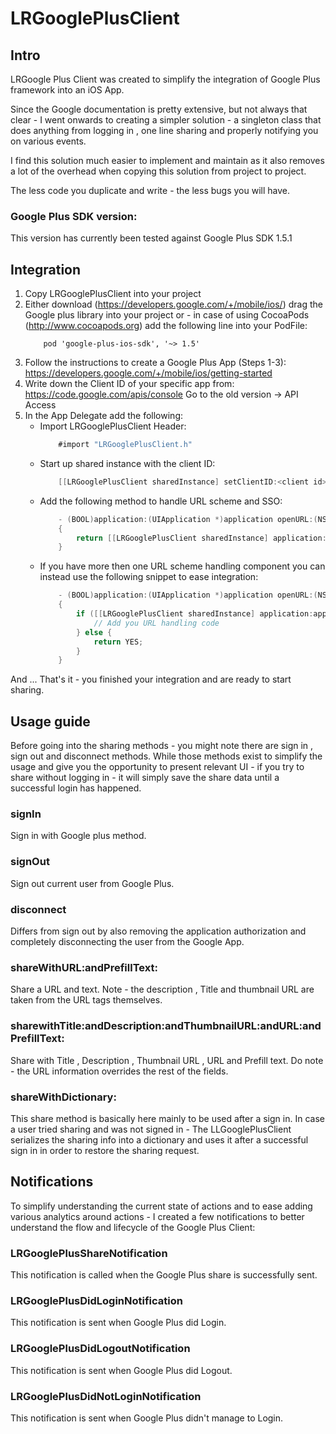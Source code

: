 # LRGooglePlusClient

## Intro
LRGoogle Plus Client was created to simplify the integration of Google Plus framework into an iOS App.

Since the Google documentation is pretty extensive, but not always that clear - I went onwards to creating a simpler solution - a singleton class that does anything from logging in , one line sharing and properly notifying you on various events.

I find this solution much easier to implement and maintain as it also removes a lot of the overhead when copying this solution from project to project.

The less code you duplicate and write - the less bugs you will have.

### Google Plus SDK version:
This version has currently been tested against Google Plus SDK 1.5.1

## Integration
1. Copy LRGooglePlusClient into your project
2. Either download (https://developers.google.com/+/mobile/ios/) drag the Google plus library into your project or - in case of using CocoaPods (http://www.cocoapods.org) add the following line into your PodFile:
	```
		pod 'google-plus-ios-sdk', '~> 1.5'
	```
3. Follow the instructions to create a Google Plus App (Steps 1-3):
	https://developers.google.com/+/mobile/ios/getting-started
4. Write down the Client ID of your specific app from:
	https://code.google.com/apis/console
    Go to the old version -> API Access
5. In the App Delegate add the following:
	- Import LRGooglePlusClient Header:
		```objective-c
			#import "LRGooglePlusClient.h"
		```
    - Start up shared instance with the client ID:
    	```objective-c
        	[[LRGooglePlusClient sharedInstance] setClientID:<client id>];
        ```
    - Add the following method to handle URL scheme and SSO:
    	```objective-c
        	- (BOOL)application:(UIApplication *)application openURL:(NSURL *)url sourceApplication:(NSString *)sourceApplication annotation:(id)annotation
			{
			    return [[LRGooglePlusClient sharedInstance] application:application openURL:url sourceApplication:sourceApplication annotation:annotation];
			}
        ```
    - If you have more then one URL scheme handling component you can instead use the following snippet to ease integration:
    	```objective-c
            - (BOOL)application:(UIApplication *)application openURL:(NSURL *)url sourceApplication:(NSString *)sourceApplication annotation:(id)annotation
            {
                if ([[LRGooglePlusClient sharedInstance] application:application openURL:url sourceApplication:sourceApplication annotation:annotation] == NO) {
                    // Add you URL handling code
                } else {
                    return YES;
                }
            }
        ```
And ... That's it - you finished your integration and are ready to start sharing.

## Usage guide
Before going into the sharing methods - you might note there are sign in , sign out and disconnect methods.
While those methods exist to simplify the usage and give you the opportunity to present relevant UI - if you try to share without logging in - it will simply save the share data until a successful login has happened.

### signIn
Sign in with Google plus method.

### signOut
Sign out current user from Google Plus.

### disconnect
Differs from sign out by also removing the application authorization and completely disconnecting the user from the Google App.

### shareWithURL:andPrefillText:
Share a URL and text.
Note - the description , Title and thumbnail URL are taken from the URL tags themselves.

### sharewithTitle:andDescription:andThumbnailURL:andURL:andPrefillText:
Share with Title , Description , Thumbnail URL , URL and Prefill text.
Do note - the URL information overrides the rest of the fields.

### shareWithDictionary:
This share method is basically here mainly to be used after a sign in.
In case a user tried sharing and was not signed in - The LLGooglePlusClient serializes the sharing info into a dictionary and uses it after a successful sign in in order to restore the sharing request.

## Notifications
To simplify understanding the current state of actions and to ease adding various analytics around actions - I created a few notifications to better understand the flow and lifecycle of the Google Plus Client:

### LRGooglePlusShareNotification
This notification is called when the Google Plus share is successfully sent.

### LRGooglePlusDidLoginNotification
This notification is sent when Google Plus did Login.

### LRGooglePlusDidLogoutNotification
This notification is sent when Google Plus did Logout.

### LRGooglePlusDidNotLoginNotification
This notification is sent when Google Plus didn't manage to Login.